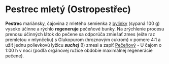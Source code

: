 Pestrec mletý (Ostropestřec)
============================

**Pestrec** mariánsky, čajovina z mletého semienka z
[bylinky](/bylinky/pestrec-mariansky/) (sypaná 100 g) vysoko účinne a rýchlo
**regeneruje** pečeňové bunky. Na zrýchlenie procesu prenosu účinných látok do
pečene sa odporúča zmiešať zmes (ešte raz premletou v mlynčeku) s Glukopurom
(hroznovým cukrom) v pomere 4:1 a užiť jednu polievkovú lyžicu ***suchej*** (!)
zmesi a zapiť [Pečeňový](/caje/pecenovy-u-caj) - U čajom o 1:00 h v noci (podľa
orgánovej ružice obdobie maximálnej regenerácie pečene).

